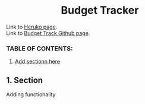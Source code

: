 <h1 align ="center"> Budget Tracker </h1>

Link to [Heruko page]().
<br>
Link to [Budget Track Github page](https://github.com/ksfallon/Budget-Tracker).


### **TABLE OF CONTENTS:**
1. [Add sectionn here ](#1-Section)

## 1. Section

Adding functionality
